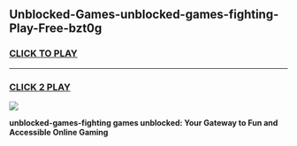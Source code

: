 
## Unblocked-Games-unblocked-games-fighting-Play-Free-bzt0g
<h3>
<a href="https://premium76.site?title=unblocked-games-fighting&ref=09A">CLICK TO PLAY</a></h3>
<hr>

<h3>
<a href="https://premium76.site?title=unblocked-games-fighting&ref=09A">CLICK 2 PLAY</a>
  
</h3>

<a href="https://premium76.site?title=unblocked-games-fighting&ref=09A"><img src="https://clearcache.store/games.png"></a>


**unblocked-games-fighting games unblocked: Your Gateway to Fun and Accessible Online Gaming**
